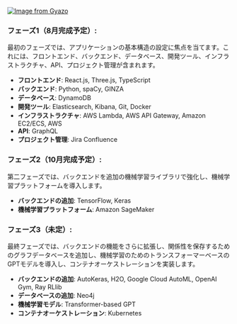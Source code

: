 
[![Image from Gyazo](https://i.gyazo.com/93a0f7932d1280163691cdd52b9b0b3b.png)](https://gyazo.com/93a0f7932d1280163691cdd52b9b0b3b)


### フェーズ1（8月完成予定）:

最初のフェーズでは、アプリケーションの基本構造の設定に焦点を当てます。これには、フロントエンド、バックエンド、データベース、開発ツール、インフラストラクチャ、API、プロジェクト管理が含まれます。

- **フロントエンド**: React.js, Three.js, TypeScript
- **バックエンド**: Python, spaCy, GINZA
- **データベース**: DynamoDB
- **開発ツール**: Elasticsearch, Kibana, Git, Docker
- **インフラストラクチャ**: AWS Lambda, AWS API Gateway, Amazon EC2/ECS, AWS
- **API**: GraphQL
- **プロジェクト管理**: Jira Confluence

### フェーズ2（10月完成予定）:

第二フェーズでは、バックエンドを追加の機械学習ライブラリで強化し、機械学習プラットフォームを導入します。

- **バックエンドの追加**: TensorFlow, Keras
- **機械学習プラットフォーム**: Amazon SageMaker

### フェーズ3（未定）:

最終フェーズでは、バックエンドの機能をさらに拡張し、関係性を保存するためのグラフデータベースを追加し、機械学習のためのトランスフォーマーベースのGPTモデルを導入し、コンテナオーケストレーションを実装します。

- **バックエンドの追加**: AutoKeras, H2O, Google Cloud AutoML, OpenAI Gym, Ray RLlib
- **データベースの追加**: Neo4j
- **機械学習モデル**: Transformer-based GPT
- **コンテナオーケストレーション**: Kubernetes
